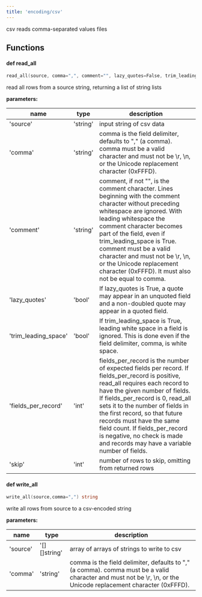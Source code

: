 ```yaml
---
title: 'encoding/csv'
---
```


csv reads comma-separated values files
## Functions


#### def <b>read_all</b>
```go
read_all(source, comma=",", comment="", lazy_quotes=False, trim_leading_space=False, fields_per_record=0, skip=0) [][]string
```
read all rows from a source string, returning a list of string lists

**parameters:**

| name | type | description |
|------|------|-------------|
| 'source' | 'string' | input string of csv data |
| 'comma' | 'string' | comma is the field delimiter, defaults to "," (a comma). comma must be a valid character and must not be \r, \n, or the Unicode replacement character (0xFFFD). |
| 'comment' | 'string' | comment, if not "", is the comment character. Lines beginning with the comment character without preceding whitespace are ignored. With leading whitespace the comment character becomes part of the field, even if trim_leading_space is True. comment must be a valid character and must not be \r, \n, or the Unicode replacement character (0xFFFD). It must also not be equal to comma. |
| 'lazy_quotes' | 'bool' | If lazy_quotes is True, a quote may appear in an unquoted field and a non-doubled quote may appear in a quoted field. |
| 'trim_leading_space' | 'bool' | If trim_leading_space is True, leading white space in a field is ignored. This is done even if the field delimiter, comma, is white space. |
| 'fields_per_record' | 'int' | fields_per_record is the number of expected fields per record. If fields_per_record is positive, read_all requires each record to have the given number of fields. If fields_per_record is 0, read_all sets it to the number of fields in the first record, so that future records must have the same field count. If fields_per_record is negative, no check is made and records may have a variable number of fields. |
| 'skip' | 'int' | number of rows to skip, omitting from returned rows |



#### def <b>write_all</b>
```go
write_all(source,comma=",") string
```
write all rows from source to a csv-encoded string

**parameters:**

| name | type | description |
|------|------|-------------|
| 'source' | '[][]string' | array of arrays of strings to write to csv |
| 'comma' | 'string' | comma is the field delimiter, defaults to "," (a comma). comma must be a valid character and must not be \r, \n, or the Unicode replacement character (0xFFFD). |



